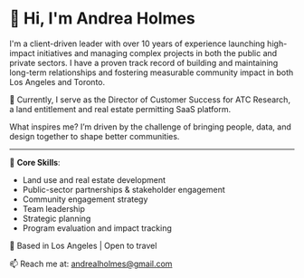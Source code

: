 # 👋 Hi, I'm Andrea Holmes

I'm a client-driven leader with over 10 years of experience launching high-impact initiatives and managing complex projects 
in both the public and private sectors. I have a proven track record of building and maintaining long-term relationships and fostering measurable community impact in both Los Angeles and Toronto. 

💼 Currently, I serve as the Director of Customer Success for ATC Research, a land entitlement and real estate permitting SaaS platform. 

What inspires me?
I’m driven by the challenge of bringing people, data, and design together to shape better communities. 

---

📌 **Core Skills**:
- Land use and real estate development
- Public-sector partnerships & stakeholder engagement  
- Community engagement strategy
- Team leadership  
- Strategic planning   
- Program evaluation and impact tracking  

📍 Based in Los Angeles | Open to travel

📫 Reach me at: andrealholmes@gmail.com
